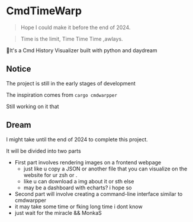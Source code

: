 # CmdTimeWarp
>Hope I could make it before the end of 2024.

>Time is the limit, Time Time Time ,awlays.

🧐It's a Cmd History Visualizer built with python and daydream

## Notice
The project is still in the early stages of development

The inspiration comes from `cargo cmdwarpper`

Still working on it that 

## Dream

I might take until the end of 2024 to complete this project. 

It will be divided into two parts
-  First part involves rendering images on a frontend webpage
   -  just like u copy a JSON or another file that you can visualize on the website for ur zsh or .
   -  like u can download a img about it or sth else
   -  may be a dashboard with echarts? i hope so
-  Second part will involve creating a command-line interface similar to cmdwarpper
-  it may  take some time or fking long time i dont know 
-  just wait for the miracle && MonkaS



